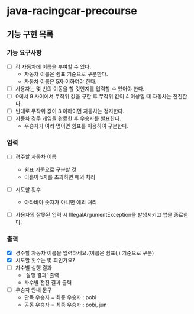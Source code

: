 # java-racingcar-precourse

## 기능 구현 목록

### 기능 요구사항

- [ ] 각 자동차에 이름을 부여할 수 있다.
    - 자동차 이름은 쉼표 기준으로 구분한다.
    - 자동차 이름은 5자 이하여야 한다.
- [ ] 사용자는 몇 번의 이동을 할 것인지를 입력할 수 있어야 한다.
- [ ] 0에서 9 사이에서 무작위 값을 구한 후 무작위 값이 4 이상일 때 자동차는 전진한다.
- [ ] 반대로 무작위 값이 3 이하이면 자동차는 정지한다.
- [ ] 자동차 경주 게임을 완료한 후 우승자를 발표한다.
    - 우승자가 여러 명이면 쉼표를 이용하여 구분한다.

### 입력

- [ ] 경주할 자동차 이름
    - 쉼표 기준으로 구분할 것
    - 이름이 5자를 초과하면 예외 처리

- [ ] 시도할 횟수
    - 아라비아 숫자가 아니면 예외 처리

- [ ] 사용자의 잘못된 입력 시 IllegalArgumentException을 발생시키고 앱을 종료한다.

### 출력

- [X] 경주할 자동차 이름을 입력하세요.(이름은 쉼표(,) 기준으로 구분)
- [X] 시도할 횟수는 몇 회인가요?
- [ ] 차수별 실행 결과
    - '실행 결과' 출력
    - 차수별 전진 결과 출력
- [ ] 우승자 안내 문구
    - 단독 우승자 = 최종 우승자 : pobi
    - 공동 우승자 = 최종 우승자 : pobi, jun